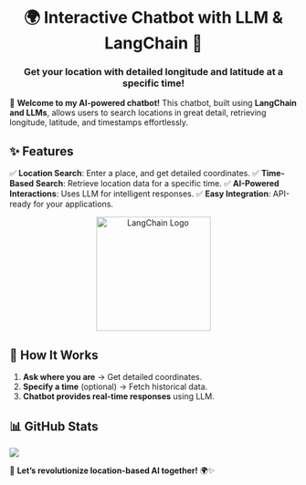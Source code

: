 

<h1 align="center">🌍 Interactive Chatbot with LLM & LangChain 📍</h1>
<h3 align="center">Get your location with detailed longitude and latitude at a specific time!</h3>

🚀 **Welcome to my AI-powered chatbot!**
This chatbot, built using **LangChain and LLMs**, allows users to search locations in great detail, retrieving longitude, latitude, and timestamps effortlessly.

## ✨ Features
✅ **Location Search**: Enter a place, and get detailed coordinates.
✅ **Time-Based Search**: Retrieve location data for a specific time.
✅ **AI-Powered Interactions**: Uses LLM for intelligent responses.
✅ **Easy Integration**: API-ready for your applications.


<div align="center">
  <img src="[https://raw.githubusercontent.com/hwchase17/langchain/master/docs/assets/logo.png](https://c8.alamy.com/comp/2T9E6AH/brazil-24th-nov-2023-in-this-photo-illustration-the-langchain-logo-is-displayed-on-a-smartphone-screen-photo-by-rafael-henriquesopa-imagessipa-usa-strictly-for-editorial-news-purposes-only-credit-sipa-usaalamy-live-news-2T9E6AH.jpg)" alt="LangChain Logo" width="200">
</div>

## 🚀 How It Works
1. **Ask where you are** → Get detailed coordinates.
2. **Specify a time** (optional) → Fetch historical data.
3. **Chatbot provides real-time responses** using LLM.



## 📊 GitHub Stats
![](https://github-readme-streak-stats.herokuapp.com/?user=your-github-username&theme=vision-friendly-dark&hide_border=false)



🚀 **Let’s revolutionize location-based AI together!** 🌍✨
